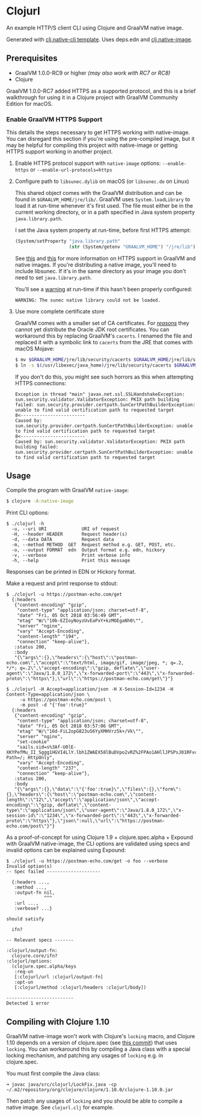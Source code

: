 # Clojurl

An example HTTP/S client CLI using Clojure and GraalVM native image.

Generated with [clj.native-cli template](https://github.com/taylorwood/clj.native-cli).
Uses deps.edn and [clj.native-image](https://github.com/taylorwood/clj.native-image).

## Prerequisites

- GraalVM 1.0.0-RC9 or higher _(may also work with RC7 or RC8)_
- Clojure

GraalVM 1.0.0-RC7 added HTTPS as a supported protocol, and this is a brief walkthrough
for using it in a Clojure project with GraalVM Community Edition for macOS.

### Enable GraalVM HTTPS Support

This details the steps necessary to get HTTPS working with native-image.
You can disregard this section if you're using the pre-compiled image, but it
may be helpful for compiling this project with native-image or getting HTTPS
support working in another project.

1. Enable HTTPS protocol support with `native-image` options:
   `--enable-https` or `--enable-url-protocols=https`
1. Configure path to `libsunec.dylib` on macOS (or `libsunec.do` on Linux)

   This shared object comes with the GraalVM distribution and can be found in
   `$GRAALVM_HOME/jre/lib/`. GraalVM uses `System.loadLibrary` to load it at run-time
   whenever it's first used. The file must either be in the current working directory,
   or in a path specified in Java system property `java.library.path`.

   I set the Java system property at run-time, before first HTTPS attempt:
   ```clojure
   (System/setProperty "java.library.path"
                       (str (System/getenv "GRAALVM_HOME") "/jre/lib"))
   ```

   See [this](https://github.com/oracle/graal/blob/master/substratevm/JCA-SECURITY-SERVICES.md#native-implementations)
   and [this](https://github.com/oracle/graal/blob/master/substratevm/URL-PROTOCOLS.md#https-support)
   for more information on HTTPS support in GraalVM and native images. If you're distributing
   a native image, you'll need to include libsunec. If it's in the same directory as your image
   you don't need to set `java.library.path`.

   You'll see a [warning](https://github.com/oracle/graal/blob/e3ef4f3f741d171a83c2dd2a0390dbede6b2c62d/substratevm/src/com.oracle.svm.core/src/com/oracle/svm/core/jdk/SecuritySubstitutions.java#L204)
   at run-time if this hasn't been properly configured:
   ```
   WARNING: The sunec native library could not be loaded.
   ```
1. Use more complete certificate store

   GraalVM comes with a smaller set of CA certificates. For [_reasons_](https://github.com/oracle/graal/issues/378#issuecomment-384245987)
   they cannot yet distribute the Oracle JDK root certificates. You can workaround this
   by replacing GraalVM's `cacerts`. I renamed the file and replaced it with a symbolic link
   to `cacerts` from the JRE that comes with macOS Mojave:
   ```bash
   $ mv $GRAALVM_HOME/jre/lib/security/cacerts $GRAALVM_HOME/jre/lib/security/cacerts.bak
   $ ln -s $(/usr/libexec/java_home)/jre/lib/security/cacerts $GRAALVM_HOME/jre/lib/security/cacerts
   ```

   If you don't do this, you might see such horrors as this when attempting HTTPS connections:
   ```
   Exception in thread "main" javax.net.ssl.SSLHandshakeException: sun.security.validator.ValidatorException: PKIX path building failed: sun.security.provider.certpath.SunCertPathBuilderException: unable to find valid certification path to requested target
   8<------------------------
   Caused by: sun.security.provider.certpath.SunCertPathBuilderException: unable to find valid certification path to requested target
   8<------------------------
   Caused by: sun.security.validator.ValidatorException: PKIX path building failed: sun.security.provider.certpath.SunCertPathBuilderException: unable to find valid certification path to requested target
   ```

## Usage

Compile the program with GraalVM `native-image`:
```bash
$ clojure -A:native-image
```

Print CLI options:
```
$ ./clojurl -h
  -u, --uri URI             URI of request
  -H, --header HEADER       Request header(s)
  -d, --data DATA           Request data
  -m, --method METHOD  GET  Request method e.g. GET, POST, etc.
  -o, --output FORMAT  edn  Output format e.g. edn, hickory
  -v, --verbose             Print verbose info
  -h, --help                Print this message
```
Responses can be printed in EDN or Hickory format.

Make a request and print response to stdout:
```
$ ./clojurl -u https://postman-echo.com/get
  {:headers
   {"content-encoding" "gzip",
    "content-type" "application/json; charset=utf-8",
    "date" "Fri, 05 Oct 2018 03:56:49 GMT",
    "etag" "W/\"10b-EZIoyNoyzUvEaPxY+kzMOEgaNh0\"",
    "server" "nginx",
    "vary" "Accept-Encoding",
    "content-length" "194",
    "connection" "keep-alive"},
   :status 200,
   :body
   "{\"args\":{},\"headers\":{\"host\":\"postman-echo.com\",\"accept\":\"text/html, image/gif, image/jpeg, *; q=.2, */*; q=.2\",\"accept-encoding\":\"gzip, deflate\",\"user-agent\":\"Java/1.8.0_172\",\"x-forwarded-port\":\"443\",\"x-forwarded-proto\":\"https\"},\"url\":\"https://postman-echo.com/get\"}"}
```
```
$ ./clojurl -H Accept=application/json -H X-Session-Id=1234 -H Content-Type=application/json \
     -u https://postman-echo.com/post \
     -m post -d "{'foo':true}"
  {:headers
   {"content-encoding" "gzip",
    "content-type" "application/json; charset=utf-8",
    "date" "Fri, 05 Oct 2018 03:57:06 GMT",
    "etag" "W/\"16d-FiL2opG823uS6YyXMHVrz5k+/Vk\"",
    "server" "nginx",
    "set-cookie"
    "sails.sid=s%3Af-U0lE-XKYPefMu_II_Sggg1HGVI4LlY.lbh1ZWAEX58lBuDVpo2vRZ%2FPAo1AHllJPSPsJ01RFvc; Path=/; HttpOnly",
    "vary" "Accept-Encoding",
    "content-length" "237",
    "connection" "keep-alive"},
   :status 200,
   :body
   "{\"args\":{},\"data\":\"{'foo':true}\",\"files\":{},\"form\":{},\"headers\":{\"host\":\"postman-echo.com\",\"content-length\":\"12\",\"accept\":\"application/json\",\"accept-encoding\":\"gzip, deflate\",\"content-type\":\"application/json\",\"user-agent\":\"Java/1.8.0_172\",\"x-session-id\":\"1234\",\"x-forwarded-port\":\"443\",\"x-forwarded-proto\":\"https\"},\"json\":null,\"url\":\"https://postman-echo.com/post\"}"}
```

As a proof-of-concept for using Clojure 1.9 + clojure.spec.alpha + Expound with GraalVM native-image,
the CLI options are validated using specs and invalid options can be explained using Expound:
```
$ ./clojurl -u https://postman-echo.com/get -o foo --verbose
Invalid option(s)
-- Spec failed --------------------

  {:headers ...,
   :method ...,
   :output-fn nil,
              ^^^
   :url ...,
   :verbose? ...}

should satisfy

  ifn?

-- Relevant specs -------

:clojurl/output-fn:
  clojure.core/ifn?
:clojurl/options:
  (clojure.spec.alpha/keys
   :req-un
   [:clojurl/url :clojurl/output-fn]
   :opt-un
   [:clojurl/method :clojurl/headers :clojurl/body])

-------------------------
Detected 1 error
```

## Compiling with Clojure 1.10

GraalVM native-image won't work with Clojure's `locking` macro, and Clojure 1.10 depends on a version of clojure.spec
(see [this commit](https://github.com/clojure/spec.alpha/commit/31165fec69ff86129a1ada8b3f50864922dfc88a)) that uses `locking`.
You can workaround this by compiling a Java class with a special locking mechanism, and patching any usages of `locking` e.g. in clojure.spec.

You must first compile the Java class:
```
➜ javac java/src/clojurl/LockFix.java -cp ~/.m2/repository/org/clojure/clojure/1.10.0/clojure-1.10.0.jar
```

Then patch any usages of `locking` and you should be able to compile a native image. See `clojurl.clj` for example.
